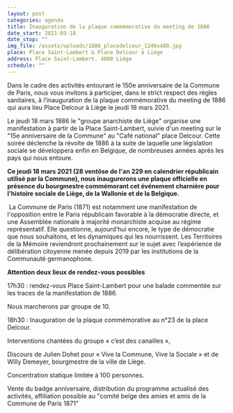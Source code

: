 ```yaml
---
layout: post
categories: agenda
title: Inauguration de la plaque commémorative du meeting de 1886
date_start: 2021-03-18
date_stop: ""
img_file: /assets/uploads/1886_placedelcour_1240x480.jpg
place: Place Saint-Lambert & Place Delcour à Liège
address: Place Saint-Lambert. 4000 Liège
schedule: ""
---
```

<!--StartFragment-->

Dans le cadre des activités entourant le 150e anniversaire de la Commune de Paris, nous vous invitons à participer, dans le strict respect des règles sanitaires, à l’inauguration de la plaque commémorative du meeting de 1886 qui aura lieu Place Delcour à Liège le jeudi 18 mars 2021.

Le jeudi 18 mars 1886 le "groupe anarchiste de Liège" organise une manifestation à partir de la Place Saint-Lambert, suivie d'un meeting sur le "15e anniversaire de la Commune" au "Café national" place Delcour. Cette soirée déclenche la révolte de 1886 à la suite de laquelle une législation sociale se développera enfin en Belgique, de nombreuses années après les pays qui nous entoure.

**Ce jeudi 18 mars 2021 (28 ventôse de l'an 229 en calendrier républicain utilisé par la Commune), nous inaugurerons une plaque officielle en présence du bourgmestre commémorant cet événement charnière pour l'histoire sociale de Liège, de la Wallonie et de la Belgique.**

 La Commune de Paris (1871) est notamment une manifestation de l'opposition entre le Paris républicain favorable à la démocratie directe, et une Assemblée nationale à majorité monarchiste acquise au régime représentatif. Elle questionne, aujourd’hui encore, le type de démocratie que nous souhaitons, et les dynamiques qui les nourrissent. Les Territoires de la Mémoire reviendront prochainement sur le sujet avec l’expérience de délibération citoyenne menée depuis 2019 par les institutions de la Communauté germanophone.

**Attention deux lieux de rendez-vous possibles**

17h30 : rendez-vous Place Saint-Lambert pour une balade commentée sur les traces de la manifestation de 1886.

Nous marcherons par groupe de 10.

18h30 : Inauguration de la plaque commémorative au n°23 de la place Delcour.

Interventions chantées du groupe « c’est des canailles »,

Discours de Julien Dohet pour « Vive la Commune, Vive la Sociale » et de Willy Demeyer, bourgmestre de la ville de Liège.

Concentration statique limitée à 100 personnes.

Vente du badge anniversaire, distribution du programme actualisé des activités, affiliation possible au "comité belge des amies et amis de la Commune de Paris 1871"

<!--EndFragment-->